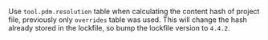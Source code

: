 Use `tool.pdm.resolution` table when calculating the content hash of project file, previously only `overrides` table was used.
This will change the hash already stored in the lockfile, so bump the lockfile version to `4.4.2`.
